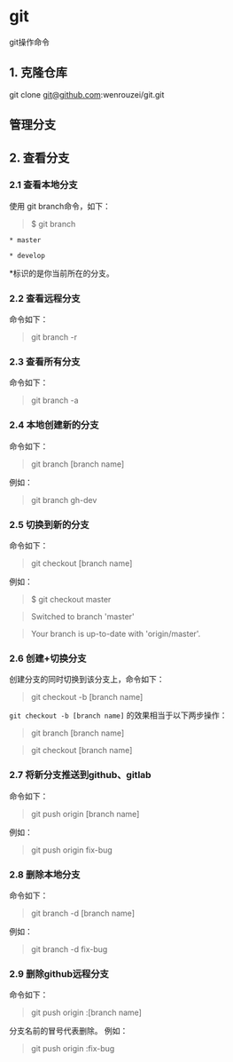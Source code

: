 # git
git操作命令

## 1. 克隆仓库
git clone git@github.com:wenrouzei/git.git
## 管理分支
## 2. 查看分支
### 2.1 查看本地分支
使用 git branch命令，如下：

>$ git branch

`* master`

`* develop`

*标识的是你当前所在的分支。

### 2.2 查看远程分支
命令如下：

>git branch -r

### 2.3 查看所有分支
命令如下：

>git branch -a

### 2.4 本地创建新的分支
命令如下：

>git branch [branch name]

例如：

>git branch gh-dev

### 2.5 切换到新的分支
命令如下：

>git checkout [branch name]

例如：

>$ git checkout master

>Switched to branch 'master'

>Your branch is up-to-date with 'origin/master'.

### 2.6 创建+切换分支
创建分支的同时切换到该分支上，命令如下：

>git checkout -b [branch name]

`git checkout -b [branch name]` 的效果相当于以下两步操作：

>git branch [branch name]

>git checkout [branch name]


### 2.7 将新分支推送到github、gitlab
命令如下：

>git push origin [branch name]

例如：

>git push origin fix-bug

### 2.8 删除本地分支
命令如下：

>git branch -d [branch name]

例如：

>git branch -d fix-bug

### 2.9 删除github远程分支
命令如下：

>git push origin :[branch name]

分支名前的冒号代表删除。 
例如：

>git push origin :fix-bug
